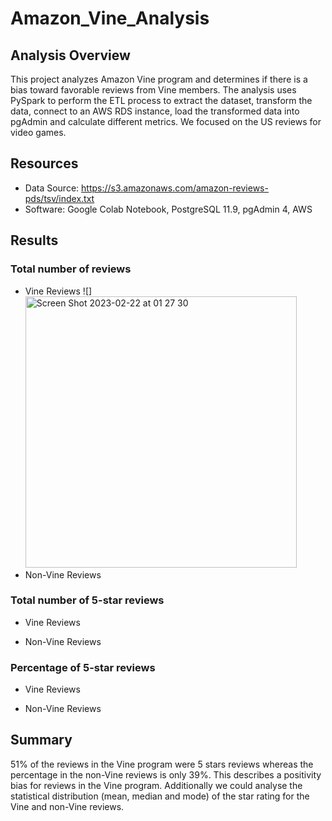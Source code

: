 # Amazon_Vine_Analysis

## Analysis Overview

This project analyzes Amazon Vine program and determines if there is a bias toward favorable reviews from Vine members.
The analysis uses PySpark to perform the ETL process to extract the dataset, transform the data, connect to an AWS RDS instance, load the transformed data into pgAdmin and calculate different metrics.
We focused on the US reviews for video games.

## Resources

* Data Source: https://s3.amazonaws.com/amazon-reviews-pds/tsv/index.txt
* Software: Google Colab Notebook, PostgreSQL 11.9, pgAdmin 4, AWS


## Results

### Total number of reviews
  * Vine Reviews
  ![]<img width="434" alt="Screen Shot 2023-02-22 at 01 27 30" src="https://user-images.githubusercontent.com/78386151/220541264-a0b953ce-ecf5-4625-a082-282821e4a984.png">
  * Non-Vine Reviews
  
### Total number of 5-star reviews
  * Vine Reviews
  
  * Non-Vine Reviews
  
 ### Percentage of 5-star reviews
  * Vine Reviews
  
  * Non-Vine Reviews
  
## Summary
  
51% of the reviews in the Vine program were 5 stars reviews whereas the percentage in the non-Vine reviews is only 39%. This describes a positivity bias for reviews in the Vine program.
Additionally we could analyse the statistical distribution (mean, median and mode) of the star rating for the Vine and non-Vine reviews.
